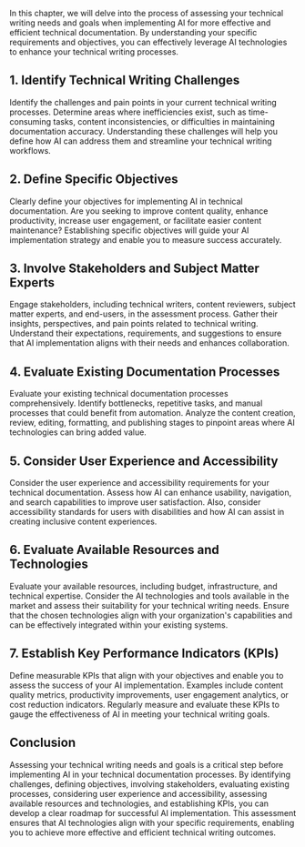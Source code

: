 
In this chapter, we will delve into the process of assessing your technical writing needs and goals when implementing AI for more effective and efficient technical documentation. By understanding your specific requirements and objectives, you can effectively leverage AI technologies to enhance your technical writing processes.

**1. Identify Technical Writing Challenges**
--------------------------------------------

Identify the challenges and pain points in your current technical writing processes. Determine areas where inefficiencies exist, such as time-consuming tasks, content inconsistencies, or difficulties in maintaining documentation accuracy. Understanding these challenges will help you define how AI can address them and streamline your technical writing workflows.

**2. Define Specific Objectives**
---------------------------------

Clearly define your objectives for implementing AI in technical documentation. Are you seeking to improve content quality, enhance productivity, increase user engagement, or facilitate easier content maintenance? Establishing specific objectives will guide your AI implementation strategy and enable you to measure success accurately.

**3. Involve Stakeholders and Subject Matter Experts**
------------------------------------------------------

Engage stakeholders, including technical writers, content reviewers, subject matter experts, and end-users, in the assessment process. Gather their insights, perspectives, and pain points related to technical writing. Understand their expectations, requirements, and suggestions to ensure that AI implementation aligns with their needs and enhances collaboration.

**4. Evaluate Existing Documentation Processes**
------------------------------------------------

Evaluate your existing technical documentation processes comprehensively. Identify bottlenecks, repetitive tasks, and manual processes that could benefit from automation. Analyze the content creation, review, editing, formatting, and publishing stages to pinpoint areas where AI technologies can bring added value.

**5. Consider User Experience and Accessibility**
-------------------------------------------------

Consider the user experience and accessibility requirements for your technical documentation. Assess how AI can enhance usability, navigation, and search capabilities to improve user satisfaction. Also, consider accessibility standards for users with disabilities and how AI can assist in creating inclusive content experiences.

**6. Evaluate Available Resources and Technologies**
----------------------------------------------------

Evaluate your available resources, including budget, infrastructure, and technical expertise. Consider the AI technologies and tools available in the market and assess their suitability for your technical writing needs. Ensure that the chosen technologies align with your organization's capabilities and can be effectively integrated within your existing systems.

**7. Establish Key Performance Indicators (KPIs)**
--------------------------------------------------

Define measurable KPIs that align with your objectives and enable you to assess the success of your AI implementation. Examples include content quality metrics, productivity improvements, user engagement analytics, or cost reduction indicators. Regularly measure and evaluate these KPIs to gauge the effectiveness of AI in meeting your technical writing goals.

**Conclusion**
--------------

Assessing your technical writing needs and goals is a critical step before implementing AI in your technical documentation processes. By identifying challenges, defining objectives, involving stakeholders, evaluating existing processes, considering user experience and accessibility, assessing available resources and technologies, and establishing KPIs, you can develop a clear roadmap for successful AI implementation. This assessment ensures that AI technologies align with your specific requirements, enabling you to achieve more effective and efficient technical writing outcomes.
